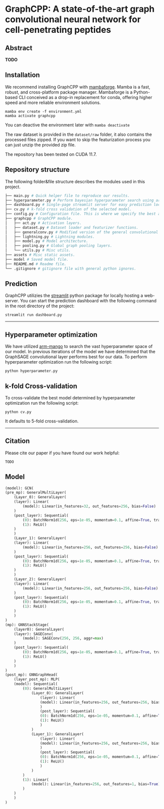 # GraphCPP: A state-of-the-art graph convolutional neural network for cell-penetrating peptides

## Abstract
**TODO**

## Installation
We recommend installing GraphCPP with [mambaforge](https://mamba.readthedocs.io/en/latest/installation.html). Mamba is a fast, robust, and cross-platform package manager. Mambaforge is a Python-based CLI conceived as a drop-in replacement for conda, offering higher speed and more reliable environment solutions.

```
mamba env create -f environment.yml
mamba activate graphcpp
```
You can deactive the environment later with `mamba deactivate`

The raw dataset is provided in the `dataset/raw` folder, it also contains the processed files zipped. If you want to skip the featurization process you can just unzip the provided zip file.

The repository has been tested on CUDA 11.7.

## Repository structure
The following folder&file structure describes the modules used in this project.

```bash
├── main.py # Quick helper file to reproduce our results.
├── hyperparameter.py # Perform bayesian hyperparameter search using arm-mango.
├── dashboard.py # Single-page streamlit server for easy prediction locally.
├── cv.py # k-fold cross validation of the selected model.
├── config.py # Configuration file. This is where we specify the best architecture.
├── graphcpp # GraphCPP module.
│   ├── act.py # Activation layers.
│   ├── dataset.py # Dataset loader and featurizer functions.
│   ├── generalconv.py # Modified version of the general convolutional layers from Design Space for Graph Neural Networks https://arxiv.org/abs/2011.08843.
│   ├── lightning.py # Lightning modules.
│   ├── model.py # Model architecture.
│   ├── pooling.py # Global graph pooling layers.
│   └── utils.py # Misc utils.
├── assets # Misc static assets.
├── model # Saved model file.
├── README.md # Readme file.
└── .gitignore # gitignore file with general python ignores.
```

## Prediction
GraphCPP utilizies the [streamlit](https://streamlit.io/) python package for locally hosting a web-server. You can start the prediction dashboard with the following command in the root directory of the project:
```
streamlit run dashboard.py
```
---

## Hyperparameter optimization
We have utilized [arm-mango](https://github.com/ARM-software/mango) to search the vast hyperparameter space of our model. In previous iterations of the model we have determined that the GraphSAGE convolutional layer performs best for our data. To perform hyperparameter optimization run the following script:
```
python hyperparameter.py
```

## k-fold Cross-validation
To cross-validate the best model determined by hyperparameter optimization run the following script:
```
python cv.py
```
It defaults to 5-fold cross-validation.

---

## Citation
Please cite our paper if you have found our work helpful:
```
TODO
```

## Model
```python
(model): GCN(
(pre_mp): GeneralMultiLayer(
    (Layer_0): GeneralLayer(
    (layer): Linear(
        (model): Linear(in_features=32, out_features=256, bias=False)
    )
    (post_layer): Sequential(
        (0): BatchNorm1d(256, eps=1e-05, momentum=0.1, affine=True, track_running_stats=True)
        (1): ReLU()
    )
    )
    (Layer_1): GeneralLayer(
    (layer): Linear(
        (model): Linear(in_features=256, out_features=256, bias=False)
    )
    (post_layer): Sequential(
        (0): BatchNorm1d(256, eps=1e-05, momentum=0.1, affine=True, track_running_stats=True)
        (1): ReLU()
    )
    )
    (Layer_2): GeneralLayer(
    (layer): Linear(
        (model): Linear(in_features=256, out_features=256, bias=False)
    )
    (post_layer): Sequential(
        (0): BatchNorm1d(256, eps=1e-05, momentum=0.1, affine=True, track_running_stats=True)
        (1): ReLU()
    )
    )
)
(mp): GNNStackStage(
    (layer0): GeneralLayer(
    (layer): SAGEConv(
        (model): SAGEConv(256, 256, aggr=max)
    )
    (post_layer): Sequential(
        (0): BatchNorm1d(256, eps=1e-05, momentum=0.1, affine=True, track_running_stats=True)
        (1): ReLU()
    )
    )
)
(post_mp): GNNGraphHead(
    (layer_post_mp): MLP(
    (model): Sequential(
        (0): GeneralMultiLayer(
            (Layer_0): GeneralLayer(
                (layer): Linear(
                (model): Linear(in_features=256, out_features=256, bias=False)
                )
                (post_layer): Sequential(
                (0): BatchNorm1d(256, eps=1e-05, momentum=0.1, affine=True, track_running_stats=True)
                (1): ReLU()
                )
            )
            (Layer_1): GeneralLayer(
                (layer): Linear(
                (model): Linear(in_features=256, out_features=256, bias=False)
                )
                (post_layer): Sequential(
                (0): BatchNorm1d(256, eps=1e-05, momentum=0.1, affine=True, track_running_stats=True)
                (1): ReLU()
                )
            )
        )
        (1): Linear(
            (model): Linear(in_features=256, out_features=1, bias=True)
        )
    )
    )
)
```